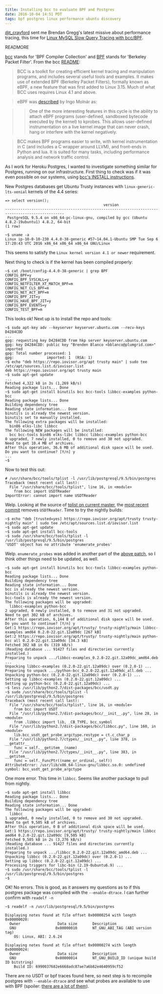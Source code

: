 ```yaml
---
title: Installing bcc to evaluate BPF and Postgres
date: 2016-10-04 14:51 PDT
tags: bpf postgres linux performance ubuntu discovery
---
```


[@t_crayford](https://twitter.com/t_crayford) sent me Brendan Gregg's latest
missive about performance tracing, this time for [Linux MySQL Slow Query Tracing with bcc/BPF](http://www.brendangregg.com/blog/2016-10-04/linux-bcc-mysqld-qslower.html).

READMORE

[bcc](https://github.com/iovisor/bcc) stands for 'BPF Compiler Collection' and
[BPF](https://en.wikipedia.org/wiki/Berkeley_Packet_Filter) stands for
'Berkeley Packet Filter'. From the bcc
[README](https://github.com/iovisor/bcc/blob/60393ea5dd966d33ff24929f6981df09473cbb1b/README.md):

> BCC is a toolkit for creating efficient kernel tracing and manipulation
> programs, and includes several useful tools and examples. It makes use of
> extended BPF (Berkeley Packet Filters), formally known as eBPF, a new feature
> that was first added to Linux 3.15. Much of what BCC uses requires Linux 4.1
> and above.

> eBPF was [described](https://lkml.org/lkml/2015/4/14/232) by Ingo Molnár as:

>> One of the more interesting features in this cycle is the ability to attach
>> eBPF programs (user-defined, sandboxed bytecode executed by the kernel) to
>> kprobes. This allows user-defined instrumentation on a live kernel image
>> that can never crash, hang or interfere with the kernel negatively.

> BCC makes BPF programs easier to write, with kernel instrumentation in C (and
> includes a C wrapper around LLVM), and front-ends in Python and lua. It is
> suited for many tasks, including performance analysis and network traffic
> control.

As I work for Heroku Postgres, I wanted to investigate something similar for
Postgres, running on our infrastructure. First thing to check was if it was
even possible on our systems, using [bcc's INSTALL
instructions](https://github.com/iovisor/bcc/blob/60393ea5dd966d33ff24929f6981df09473cbb1b/INSTALL.md).

New Postgres databases get Ubuntu Trusty instances with
`linux-generic-lts-xenial` kernels of the 4.4 series:

```
=> select version();
                                             version
-------------------------------------------------------------------------------------------------
 PostgreSQL 9.5.4 on x86_64-pc-linux-gnu, compiled by gcc (Ubuntu 4.8.2-19ubuntu1) 4.8.2, 64-bit
(1 row)
```

```
~$ uname -a
Linux ip-10-0-10-230 4.4.0-38-generic #57~14.04.1-Ubuntu SMP Tue Sep 6 17:20:43 UTC 2016 x86_64 x86_64 x86_64 GNU/Linux
```

This seems to satisfy the `Linux kernel version 4.1 or newer` requirement.

Next thing to check is if the kernel has been compiled properly:

```
~$ cat /boot/config-4.4.0-38-generic | grep BPF
CONFIG_BPF=y
CONFIG_BPF_SYSCALL=y
CONFIG_NETFILTER_XT_MATCH_BPF=m
CONFIG_NET_CLS_BPF=m
CONFIG_NET_ACT_BPF=m
CONFIG_BPF_JIT=y
CONFIG_HAVE_BPF_JIT=y
CONFIG_BPF_EVENTS=y
CONFIG_TEST_BPF=m
```

This looks ok! Next up is to install the repo and tools:

```
~$ sudo apt-key adv --keyserver keyserver.ubuntu.com --recv-keys D4284CDD
...
gpg: requesting key D4284CDD from hkp server keyserver.ubuntu.com
gpg: key D4284CDD: public key "Brenden Blanco <bblanco@plumgrid.com>" imported
gpg: Total number processed: 1
gpg:               imported: 1  (RSA: 1)
~$ echo "deb https://repo.iovisor.org/apt trusty main" | sudo tee /etc/apt/sources.list.d/iovisor.list
deb https://repo.iovisor.org/apt trusty main
~$ sudo apt-get update
...
Fetched 4,322 kB in 3s (1,269 kB/s)
Reading package lists... Done
~$ sudo apt-get install binutils bcc bcc-tools libbcc-examples python-bcc
Reading package lists... Done
Building dependency tree
Reading state information... Done
binutils is already the newest version.
binutils set to manually installed.
The following extra packages will be installed:
  bin86 elks-libc libbcc
The following NEW packages will be installed:
  bcc bcc-tools bin86 elks-libc libbcc libbcc-examples python-bcc
0 upgraded, 7 newly installed, 0 to remove and 30 not upgraded.
Need to get 10.4 MB of archives.
After this operation, 36.6 MB of additional disk space will be used.
Do you want to continue? [Y/n] y
...
~$
```

Now to test this out:

```
# /usr/share/bcc/tools/tplist -l /usr/lib/postgresql/9.5/bin/postgres
Traceback (most recent call last):
  File "/usr/share/bcc/tools/tplist", line 16, in <module>
    from bcc import USDTReader
ImportError: cannot import name USDTReader
```

Welp. Looking at the source of [tplist on current master](https://github.com/iovisor/bcc/blob/6e60fbc8a672d8f29cab688ddc0df6d43a96c300/tools/tplist.py),
the [most recent commit](https://github.com/iovisor/bcc/commit/69e361ac66fbf3baadb1f7cf21762df61ad7a5a9#diff-8189c35f15538919a795b3f18ad0db66L16)
removes `USDTReader`. Time to try the nightly builds:

```
~$ echo "deb [trusted=yes] https://repo.iovisor.org/apt/trusty trusty-nightly main" | sudo tee /etc/apt/sources.list.d/iovisor.list
~$ sudo apt-get update
~$ sudo apt-get install bcc-tools
~$ sudo /usr/share/bcc/tools/tplist -l /usr/lib/postgresql/9.5/bin/postgres
'USDT' object has no attribute 'enumerate_probes'
```

Welp. `enumerate_probes` was added in another part of the [above patch](https://github.com/iovisor/bcc/commit/69e361ac66fbf3baadb1f7cf21762df61ad7a5a9#diff-4cf0bde404ce4b67b2961b61419fa23fR58), so I think other things
need to be updated, as well.

```
~$ sudo apt-get install binutils bcc bcc-tools libbcc-examples python-bcc
Reading package lists... Done
Building dependency tree
Reading state information... Done
bcc is already the newest version.
binutils is already the newest version.
bcc-tools is already the newest version.
The following packages will be upgraded:
  libbcc-examples python-bcc
2 upgraded, 0 newly installed, 0 to remove and 31 not upgraded.
Need to get 302 kB of archives.
After this operation, 6,144 B of additional disk space will be used.
Do you want to continue? [Y/n] y
Get:1 https://repo.iovisor.org/apt/trusty/ trusty-nightly/main libbcc-examples amd64 0.2.0-22.git.12a09dc [267 kB]
Get:2 https://repo.iovisor.org/apt/trusty/ trusty-nightly/main python-bcc all 0.2.0-22.git.12a09dc [34.3 kB]
Fetched 302 kB in 0s (319 kB/s)
(Reading database ... 91427 files and directories currently installed.)
Preparing to unpack .../libbcc-examples_0.2.0-22.git.12a09dc_amd64.deb ...
Unpacking libbcc-examples (0.2.0-22.git.12a09dc) over (0.2.0-1) ...
Preparing to unpack .../python-bcc_0.2.0-22.git.12a09dc_all.deb ...
Unpacking python-bcc (0.2.0-22.git.12a09dc) over (0.2.0-1) ...
Setting up libbcc-examples (0.2.0-22.git.12a09dc) ...
Setting up python-bcc (0.2.0-22.git.12a09dc) ...
~$ less /usr/lib/python2.7/dist-packages/bcc/usdt.py
~$ sudo /usr/share/bcc/tools/tplist -l /usr/lib/postgresql/9.5/bin/postgres
Traceback (most recent call last):
  File "/usr/share/bcc/tools/tplist", line 16, in <module>
    from bcc import USDT
  File "/usr/lib/python2.7/dist-packages/bcc/__init__.py", line 28, in <module>
    from .libbcc import lib, _CB_TYPE, bcc_symbol
  File "/usr/lib/python2.7/dist-packages/bcc/libbcc.py", line 160, in <module>
    lib.bcc_usdt_get_probe_argctype.restype = ct.c_char_p
  File "/usr/lib/python2.7/ctypes/__init__.py", line 378, in __getattr__
    func = self.__getitem__(name)
  File "/usr/lib/python2.7/ctypes/__init__.py", line 383, in __getitem__
    func = self._FuncPtr((name_or_ordinal, self))
AttributeError: /usr/lib/x86_64-linux-gnu/libbcc.so.0: undefined symbol: bcc_usdt_get_probe_argctype
```

One more error. This time in `libbcc`. Seems like another package to pull from nightly.

```
~$ sudo apt-get install libbcc
Reading package lists... Done
Building dependency tree
Reading state information... Done
The following packages will be upgraded:
  libbcc
1 upgraded, 0 newly installed, 0 to remove and 30 not upgraded.
Need to get 9,505 kB of archives.
After this operation, 0 B of additional disk space will be used.
Get:1 https://repo.iovisor.org/apt/trusty/ trusty-nightly/main libbcc amd64 0.2.0-22.git.12a09dc [9,505 kB]
Fetched 9,505 kB in 2s (3,276 kB/s)
(Reading database ... 91427 files and directories currently installed.)
Preparing to unpack .../libbcc_0.2.0-22.git.12a09dc_amd64.deb ...
Unpacking libbcc (0.2.0-22.git.12a09dc) over (0.2.0-1) ...
Setting up libbcc (0.2.0-22.git.12a09dc) ...
Processing triggers for libc-bin (2.19-0ubuntu6.9) ...
~$ sudo /usr/share/bcc/tools/tplist -l /usr/lib/postgresql/9.5/bin/postgres
~$
```

OK! No errors. This is good, as it answers my questions as to if this postgres
package was compiled with the `--enable-dtrace`. I can further confirm with
`readelf -n`

```
~$ readelf -n /usr/lib/postgresql/9.5/bin/postgres

Displaying notes found at file offset 0x00000254 with length 0x00000020:
  Owner                 Data size       Description
  GNU                  0x00000010       NT_GNU_ABI_TAG (ABI version tag)
    OS: Linux, ABI: 2.6.24

Displaying notes found at file offset 0x00000274 with length 0x00000024:
  Owner                 Data size       Description
  GNU                  0x00000014       NT_GNU_BUILD_ID (unique build ID bitstring)
    Build ID: 6990037682e6668adc87ae7a6b82e4640959cf52
```

There are no USDT or bpf traces found here, so next step is to recompile
postgres with `--enable-dtrace` and see what probes are available to use with
BPF (spoiler: [there are a lot of them](https://www.postgresql.org/docs/current/static/dynamic-trace.html)).

